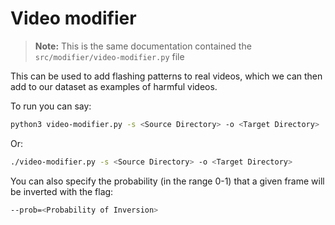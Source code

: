 # Video modifier

> **Note:** This is the same documentation contained the
> `src/modifier/video-modifier.py` file


This can be used to add flashing patterns to real videos, which we can then add
to our dataset as examples of harmful videos.

To run you can say:

``` sh
python3 video-modifier.py -s <Source Directory> -o <Target Directory>
```

Or:

``` sh
./video-modifier.py -s <Source Directory> -o <Target Directory>
```

You can also specify the probability (in the range 0-1) that a given frame will
be inverted with the flag:

``` sh
--prob=<Probability of Inversion>
```

